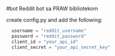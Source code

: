 #bot
Reddit bot sa PRAW bibliotekom

create config.py and add the following:
```python
  username = "reddit_username"
  password = "reddit_password"
  client_id = "your_api_id"
  client_secret = "your_api_secret_key"
```
